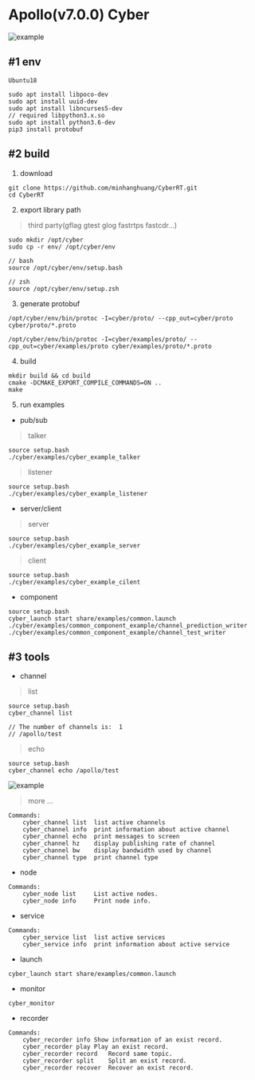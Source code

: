 # Apollo(v7.0.0) Cyber 

![example](docs/example.png)

## #1 env

```shell
Ubuntu18
```

```shell
sudo apt install libpoco-dev
sudo apt install uuid-dev
sudo apt install libncurses5-dev
// required libpython3.x.so
sudo apt install python3.6-dev 
pip3 install protobuf
```


## #2 build

1. download

```shell
git clone https://github.com/minhanghuang/CyberRT.git
cd CyberRT
```

2. export library path

> third party(gflag gtest glog fastrtps fastcdr...)

```shell
sudo mkdir /opt/cyber
sudo cp -r env/ /opt/cyber/env
```

```shell
// bash 
source /opt/cyber/env/setup.bash

// zsh 
source /opt/cyber/env/setup.zsh
```

3. generate protobuf

```shell
/opt/cyber/env/bin/protoc -I=cyber/proto/ --cpp_out=cyber/proto cyber/proto/*.proto

/opt/cyber/env/bin/protoc -I=cyber/examples/proto/ --cpp_out=cyber/examples/proto cyber/examples/proto/*.proto
```

4. build

```shell
mkdir build && cd build
cmake -DCMAKE_EXPORT_COMPILE_COMMANDS=ON ..
make 
```

5. run examples

- pub/sub

> talker 

```shell
source setup.bash
./cyber/examples/cyber_example_talker
```
> listener

```shell
source setup.bash
./cyber/examples/cyber_example_listener
```

- server/client

> server 

```shell
source setup.bash
./cyber/examples/cyber_example_server
```

> client 

```shell
source setup.bash
./cyber/examples/cyber_example_cilent
```

- component

```shell
source setup.bash
cyber_launch start share/examples/common.launch
./cyber/examples/common_component_example/channel_prediction_writer
./cyber/examples/common_component_example/channel_test_writer
```

## #3 tools

- channel 

> list

```
source setup.bash
cyber_channel list

// The number of channels is:  1
// /apollo/test
```

> echo 
```shell
source setup.bash
cyber_channel echo /apollo/test
```
![example](docs/cyber_echo.png)

> more ...

```shell
Commands:
	cyber_channel list	list active channels
	cyber_channel info	print information about active channel
	cyber_channel echo	print messages to screen
	cyber_channel hz	display publishing rate of channel
	cyber_channel bw	display bandwidth used by channel
	cyber_channel type	print channel type
```

- node 

```shell
Commands:
	cyber_node list 	List active nodes.
	cyber_node info 	Print node info.
```

- service 

```shell
Commands:
	cyber_service list	list active services
	cyber_service info	print information about active service
```

- launch 

```shell
cyber_launch start share/examples/common.launch
```

- monitor 

```shell
cyber_monitor
```

- recorder 

```shell
Commands: 
  	cyber_recorder info	Show information of an exist record.
	cyber_recorder play	Play an exist record.
	cyber_recorder record	Record same topic.
	cyber_recorder split	Split an exist record.
	cyber_recorder recover	Recover an exist record.
```

